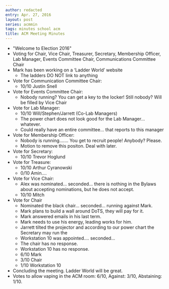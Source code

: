 ```yaml
---
author: redacted
entry: Apr. 27, 2016
layout: post
series: acmmin
tags: minutes school acm
title: ACM Meeting Minutes
---
```


- "Welcome to Election 2016"
- Voting for Chair, Vice Chair, Treasurer, Secretary, Membership Officer, Lab
  Manager, Events Committee Chair, Communications Committee Chair
- Mark has been working on a ‘Ladder World’ website
  - The ladders DO NOT link to anything
- Vote for Communication Committee Chair:
  - 10/10 Justin Snell
- Vote for Events Committee Chair:
  - Nobody running? You can get a key to the locker! Still nobody? Will be
    filled by Vice Chair
- Vote for Lab Manager:
  - 10/10 Will/Stephen/Jarrett (Co-Lab Managers)
  - The power chart does not look good for the Lab Manager… whatever.
  - Could really have an entire committee... that reports to this manager
- Vote for Membership Officer:
  - Nobody is running....... You get to recruit people! Anybody? Please.
  - Motion to remove this positon. Deal with later.
- Vote for Secretary:
  - 10/10 Trevor Hoglund
- Vote for Treasure:
  - 10/10 Arthur Cyranowski
  - 0/10 Amin....
- Vote for Vice Chair:
  - Alex was nominated... seconded... there is nothing in the Bylaws about
    accepting nominations, but he does not accept.
  - 10/10 Mitch
- Vote for Chair
  - Nominated the black chair... seconded... running against Mark.
  - Mark plans to build a wall around DoTS, they will pay for it.
  - Mark answered emails in his last term.
  - Mark needs to use his energy, leading works for him.
  - Jarrett tilted the projector and according to our power chart the Secretary
    may run the
  - Workstation 10 was appointed.... seconded...
  - The chair has no response.
  - Workstation 10 has no response.
  - 6/10 Mark
  - 3/10 Chair
  - 1/10 Workstation 10
- Concluding the meeting. Ladder World will be great.
- Votes to allow vaping in the ACM room: 6/10, Against: 3/10, Abstaining: 1/10.
